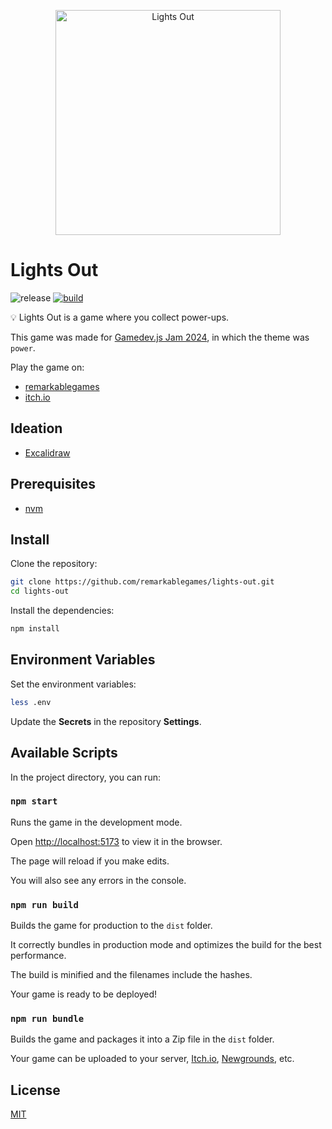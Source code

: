 <p align="center">
  <img src="https://raw.githubusercontent.com/remarkablegames/lights-out/master/public/screenshots/screenshot3.png" alt="Lights Out" width="360">
</p>

# Lights Out

![release](https://img.shields.io/github/v/release/remarkablegames/lights-out)
[![build](https://github.com/remarkablegames/lights-out/actions/workflows/build.yml/badge.svg)](https://github.com/remarkablegames/lights-out/actions/workflows/build.yml)

💡 Lights Out is a game where you collect power-ups.

This game was made for [Gamedev.js Jam 2024](https://itch.io/jam/gamedevjs-2024), in which the theme was `power`.

Play the game on:

- [remarkablegames](https://remarkablegames.org/lights-out)
- [itch.io](https://remarkablegames.itch.io/lights-out)

## Ideation

- [Excalidraw](https://excalidraw.com/#json=kdRfqSm9UoL0cEQ8MPRNo,mMrxHx-OPwRogYySd-1PqQ)

## Prerequisites

- [nvm](https://github.com/nvm-sh/nvm#readme)

## Install

Clone the repository:

```sh
git clone https://github.com/remarkablegames/lights-out.git
cd lights-out
```

Install the dependencies:

```sh
npm install
```

## Environment Variables

Set the environment variables:

```sh
less .env
```

Update the **Secrets** in the repository **Settings**.

## Available Scripts

In the project directory, you can run:

### `npm start`

Runs the game in the development mode.

Open [http://localhost:5173](http://localhost:5173) to view it in the browser.

The page will reload if you make edits.

You will also see any errors in the console.

### `npm run build`

Builds the game for production to the `dist` folder.

It correctly bundles in production mode and optimizes the build for the best performance.

The build is minified and the filenames include the hashes.

Your game is ready to be deployed!

### `npm run bundle`

Builds the game and packages it into a Zip file in the `dist` folder.

Your game can be uploaded to your server, [Itch.io](https://itch.io/), [Newgrounds](https://www.newgrounds.com/), etc.

## License

[MIT](LICENSE)
